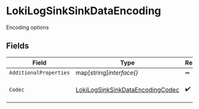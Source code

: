 # LokiLogSinkSinkDataEncoding

Encoding options


## Fields

| Field                                                                                       | Type                                                                                        | Required                                                                                    | Description                                                                                 | Example                                                                                     |
| ------------------------------------------------------------------------------------------- | ------------------------------------------------------------------------------------------- | ------------------------------------------------------------------------------------------- | ------------------------------------------------------------------------------------------- | ------------------------------------------------------------------------------------------- |
| `AdditionalProperties`                                                                      | map[string]*interface{}*                                                                    | :heavy_minus_sign:                                                                          | N/A                                                                                         |                                                                                             |
| `Codec`                                                                                     | [LokiLogSinkSinkDataEncodingCodec](../../models/shared/lokilogsinksinkdataencodingcodec.md) | :heavy_check_mark:                                                                          | Codec to encode logs in                                                                     | json                                                                                        |